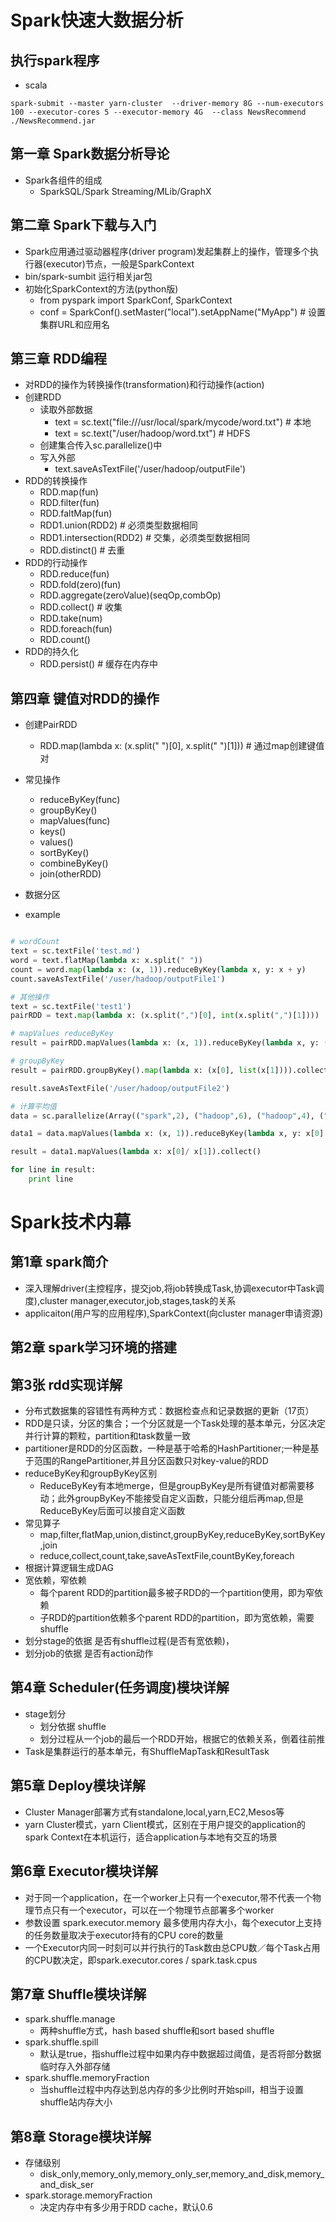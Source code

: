# Spark快速大数据分析

## 执行spark程序
- scala
```
spark-submit --master yarn-cluster  --driver-memory 8G --num-executors 100 --executor-cores 5 --executor-memory 4G  --class NewsRecommend  ./NewsRecommend.jar
```

## 第一章 Spark数据分析导论

- Spark各组件的组成 
	- SparkSQL/Spark Streaming/MLib/GraphX

## 第二章 Spark下载与入门

- Spark应用通过驱动器程序(driver program)发起集群上的操作，管理多个执行器(executor)节点，一般是SparkContext
- bin/spark-sumbit 运行相关jar包
- 初始化SparkContext的方法(python版)
	- from pyspark import SparkConf, SparkContext
	- conf = SparkConf().setMaster("local").setAppName("MyApp") # 设置集群URL和应用名

## 第三章 RDD编程

- 对RDD的操作为转换操作(transformation)和行动操作(action)
- 创建RDD 
	- 读取外部数据
		- text = sc.text("file:///usr/local/spark/mycode/word.txt") # 本地
		- text = sc.text("/user/hadoop/word.txt") # HDFS
	- 创建集合传入sc.parallelize()中
	- 写入外部
		- text.saveAsTextFile('/user/hadoop/outputFile')
- RDD的转换操作
	- RDD.map(fun)
	- RDD.filter(fun)
	- RDD.faltMap(fun) 
	- RDD1.union(RDD2) # 必须类型数据相同
	- RDD1.intersection(RDD2) # 交集，必须类型数据相同
	- RDD.distinct() # 去重
- RDD的行动操作
	- RDD.reduce(fun)
	- RDD.fold(zero)(fun)
	- RDD.aggregate(zeroValue)(seqOp,combOp)
	- RDD.collect() # 收集
	- RDD.take(num) 
	- RDD.foreach(fun)
	- RDD.count()
- RDD的持久化
	- RDD.persist() # 缓存在内存中

## 第四章 键值对RDD的操作

- 创建PairRDD
	- RDD.map(lambda x: (x.split(" ")[0], x.split(" ")[1])) # 通过map创建键值对
- 常见操作
	- reduceByKey(func)
	- groupByKey()
	- mapValues(func)
	- keys()
	- values()
	- sortByKey()
	- combineByKey()
	- join(otherRDD)

- 数据分区
- example
```python

# wordCount
text = sc.textFile('test.md')
word = text.flatMap(lambda x: x.split(" "))
count = word.map(lambda x: (x, 1)).reduceByKey(lambda x, y: x + y)
count.saveAsTextFile('/user/hadoop/outputFile1')

# 其他操作
text = sc.textFile('test1')
pairRDD = text.map(lambda x: (x.split(",")[0], int(x.split(",")[1])))

# mapValues reduceByKey
result = pairRDD.mapValues(lambda x: (x, 1)).reduceByKey(lambda x, y: (x[0] + y[0], x[1] + y[1]))

# groupByKey
result = pairRDD.groupByKey().map(lambda x: (x[0], list(x[1]))).collect()

result.saveAsTextFile('/user/hadoop/outputFile2')

# 计算平均值
data = sc.parallelize(Array(("spark",2), ("hadoop",6), ("hadoop",4), ("spark",6)))

data1 = data.mapValues(lambda x: (x, 1)).reduceByKey(lambda x, y: x[0] + y[0], y[1] + y[1])

result = data1.mapValues(lambda x: x[0]/ x[1]).collect()

for line in result:
	print line
```

# Spark技术内幕

## 第1章 spark简介
- 深入理解driver(主控程序，提交job,将job转换成Task,协调executor中Task调度),cluster manager,executor,job,stages,task的关系
- applicaiton(用户写的应用程序),SparkContext(向cluster manager申请资源)
## 第2章 spark学习环境的搭建
## 第3张 rdd实现详解
- 分布式数据集的容错性有两种方式：数据检查点和记录数据的更新（17页）
- RDD是只读，分区的集合；一个分区就是一个Task处理的基本单元，分区决定并行计算的颗粒，partition和task数量一致
- partitioner是RDD的分区函数，一种是基于哈希的HashPartitioner;一种是基于范围的RangePartitioner,并且分区函数只对key-value的RDD
- reduceByKey和groupByKey区别
	- ReduceByKey有本地merge，但是groupByKey是所有键值对都需要移动；此外groupByKey不能接受自定义函数，只能分组后再map,但是ReduceByKey后面可以接自定义函数
- 常见算子
	- map,filter,flatMap,union,distinct,groupByKey,reduceByKey,sortByKey,join
	- reduce,collect,count,take,saveAsTextFile,countByKey,foreach
- 根据计算逻辑生成DAG
- 宽依赖，窄依赖
	- 每个parent RDD的partition最多被子RDD的一个partition使用，即为窄依赖
	- 子RDD的partition依赖多个parent RDD的partition，即为宽依赖，需要shuffle
- 划分stage的依据 是否有shuffle过程(是否有宽依赖)，
- 划分job的依据 是否有action动作
## 第4章 Scheduler(任务调度)模块详解
- stage划分
	- 划分依据 shuffle
	- 划分过程从一个job的最后一个RDD开始，根据它的依赖关系，倒着往前推
- Task是集群运行的基本单元，有ShuffleMapTask和ResultTask
## 第5章 Deploy模块详解
- Cluster Manager部署方式有standalone,local,yarn,EC2,Mesos等
- yarn Cluster模式，yarn Client模式，区别在于用户提交的application的spark Context在本机运行，适合application与本地有交互的场景
## 第6章 Executor模块详解
- 对于同一个application，在一个worker上只有一个executor,带不代表一个物理节点只有一个executor，可以在一个物理节点部署多个worker
- 参数设置 spark.executor.memory 最多使用内存大小，每个executor上支持的任务数量取决于executor持有的CPU core的数量
- 一个Executor内同一时刻可以并行执行的Task数由总CPU数／每个Task占用的CPU数决定，即spark.executor.cores / spark.task.cpus
## 第7章 Shuffle模块详解
- spark.shuffle.manage
	- 两种shuffle方式，hash based shuffle和sort based shuffle
- spark.shuffle.spill
	- 默认是true，指shuffle过程中如果内存中数据超过阈值，是否将部分数据临时存入外部存储
- spark.shuffle.memoryFraction
	- 当shuffle过程中内存达到总内存的多少比例时开始spill，相当于设置shuffle站内存大小
## 第8章 Storage模块详解
- 存储级别
	- disk_only,memory_only,memory_only_ser,memory_and_disk,memory_and_disk_ser
- spark.storage.memoryFraction
	- 决定内存中有多少用于RDD cache，默认0.6








